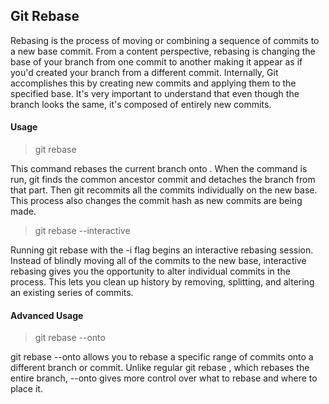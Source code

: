## Git Rebase

Rebasing is the process of moving or combining a sequence of commits to a new base commit. From a content perspective, rebasing is changing the base of your branch from one commit to another making it appear as if you'd created your branch from a different commit. Internally, Git accomplishes this by creating new commits and applying them to the specified base. It's very important to understand that even though the branch looks the same, it's composed of entirely new commits.

#### Usage

> git rebase <base>

This command rebases the current branch onto <base>. When the command is run, git finds the common ancestor commit and detaches the branch from that part. Then git recommits all the commits individually on the new base.
This process also changes the commit hash as new commits are being made.

> git rebase --interactive <base>

Running git rebase with the -i flag begins an interactive rebasing session. Instead of blindly moving all of the commits to the new base, interactive rebasing gives you the opportunity to alter individual commits in the process. This lets you clean up history by removing, splitting, and altering an existing series of commits.

#### Advanced Usage

> git rebase --onto <new-base> <old-base> <branch>

git rebase --onto allows you to rebase a specific range of commits onto a different branch or commit.
Unlike regular git rebase <base>, which rebases the entire branch, --onto gives more control over what to rebase and where to place it.
